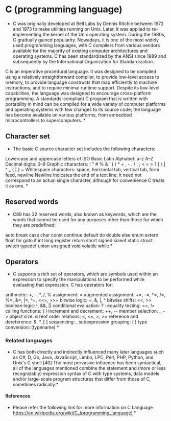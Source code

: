 # C (programming language)


* C was originally developed at Bell Labs by Dennis Ritchie between 1972 and 1973 to make utilities running on Unix. Later, it was applied to re-implementing the kernel of the Unix operating system. During the 1980s, C gradually gained popularity. Nowadays, it is one of the most widely used programming languages, with C compilers from various vendors available for the majority of existing computer architectures and operating systems. C has been standardized by the ANSI since 1989  and subsequently by the International Organization for Standardization.

C is an imperative procedural language. It was designed to be compiled using a relatively straightforward compiler, to provide low-level access to memory, to provide language constructs that map efficiently to machine instructions, and to require minimal runtime support. Despite its low-level capabilities, the language was designed to encourage cross-platform programming. A standards-compliant C program that is written with portability in mind can be compiled for a wide variety of computer platforms and operating systems with few changes to its source code; the language has become available on various platforms, from embedded microcontrollers to supercomputers. *


## Character set 

* The basic C source character set includes the following characters:

Lowercase and uppercase letters of ISO Basic Latin Alphabet: a–z A–Z
Decimal digits: 0–9
Graphic characters: ! " # % & ' ( ) * + , - . / : ; < = > ? [ \ ] ^ _ { | } ~
Whitespace characters: space, horizontal tab, vertical tab, form feed, newline
Newline indicates the end of a text line; it need not correspond to an actual single character, although for convenience C treats it as one. *


## Reserved words

* C89 has 32 reserved words, also known as keywords, which are the words that cannot be used for any purposes other than those for which they are predefined:

auto
break
case
char
const
continue
default
do
double
else
enum
extern
float
for
goto
if
int
long
register
return
short
signed
sizeof
static
struct
switch
typedef
union
unsigned
void
volatile
while *

## Operators

* C supports a rich set of operators, which are symbols used within an expression to specify the manipulations to be performed while evaluating that expression. C has operators for:

arithmetic: +, -, *, /, %
assignment: =
augmented assignment: +=, -=, *=, /=, %=, &=, |=, ^=, <<=, >>=
bitwise logic: ~, &, |, ^
bitwise shifts: <<, >>
boolean logic: !, &&, ||
conditional evaluation: ? :
equality testing: ==, !=
calling functions: ( )
increment and decrement: ++, --
member selection: ., ->
object size: sizeof
order relations: <, <=, >, >=
reference and dereference: &, *, [ ]
sequencing: ,
subexpression grouping: ( )
type conversion: (typename) *

### Related languages

* C has both directly and indirectly influenced many later languages such as C#, D, Go, Java, JavaScript, Limbo, LPC, Perl, PHP, Python, and Unix's C shell.[40] The most pervasive influence has been syntactical, all of the languages mentioned combine the statement and (more or less recognizably) expression syntax of C with type systems, data models and/or large-scale program structures that differ from those of C, sometimes radically.*

#### References
* Please refer the following link for more information on C Language 
https://en.wikipedia.org/wiki/C_(programming_language) *
